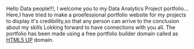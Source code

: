 Hello Data people!!!,
I welcome you to my  Data Analytics Project portfolio...
Here,I have tried to make a proefessional portfolio website for my projects to display it's credibility,so that any person can arrive to the conclusion about my skills
Lokking forward to have connections with you all.
The portfolio has been made using a free portfolio builder domain called as [HTML5 UP](https://html5up.net/massively) domain.
